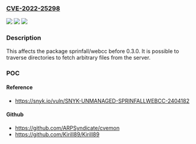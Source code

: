 ### [CVE-2022-25298](https://cve.mitre.org/cgi-bin/cvename.cgi?name=CVE-2022-25298)
![](https://img.shields.io/static/v1?label=Product&message=sprinfall%2Fwebcc&color=blue)
![](https://img.shields.io/static/v1?label=Version&message=%3C%200.3.0%20&color=brighgreen)
![](https://img.shields.io/static/v1?label=Vulnerability&message=Path%20Traversal&color=brighgreen)

### Description

This affects the package sprinfall/webcc before 0.3.0. It is possible to traverse directories to fetch arbitrary files from the server.

### POC

#### Reference
- https://snyk.io/vuln/SNYK-UNMANAGED-SPRINFALLWEBCC-2404182

#### Github
- https://github.com/ARPSyndicate/cvemon
- https://github.com/Kirill89/Kirill89

